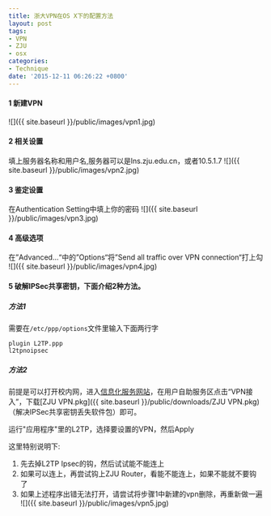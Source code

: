 ```yaml
---
title: 浙大VPN在OS X下的配置方法
layout: post
tags:
- VPN
- ZJU
- osx
categories:
- Technique
date: '2015-12-11 06:26:22 +0800'
---
```


#### 1 新建VPN
![]({{ site.baseurl }}/public/images/vpn1.jpg)

#### 2 相关设置

填上服务器名称和用户名,服务器可以是lns.zju.edu.cn，或者10.5.1.7
![]({{ site.baseurl }}/public/images/vpn2.jpg)

#### 3 鉴定设置

在Authentication Setting中填上你的密码
![]({{ site.baseurl }}/public/images/vpn3.jpg)

#### 4 高级选项

在”Advanced...“中的”Options“将”Send all traffic over VPN connection“打上勾
![]({{ site.baseurl }}/public/images/vpn4.jpg)

<!-- more -->

#### 5 破解IPSec共享密钥，下面介绍2种方法。

##### 方法1

需要在`/etc/ppp/options`文件里输入下面两行字


	plugin L2TP.ppp
	l2tpnoipsec


##### 方法2

前提是可以打开校内网，进入[信息化服务网站](http://zuits.zju.edu.cn)，在用户自助服务区点击“VPN接入”，下载[ZJU VPN.pkg]({{ site.baseurl }}/public/downloads/ZJU VPN.pkg)（解决IPSec共享密钥丢失软件包）即可。

运行"应用程序"里的L2TP，选择要设置的VPN，然后Apply

这里特别说明下:

1. 先去掉L2TP Ipsec的钩，然后试试能不能连上
2. 如果可以连上，再尝试钩上ZJU Router，看能不能连上，如果不能就不要钩了
3. 如果上述程序出错无法打开，请尝试将步骤1中新建的vpn删除，再重新做一遍
![]({{ site.baseurl }}/public/images/vpn5.jpg)